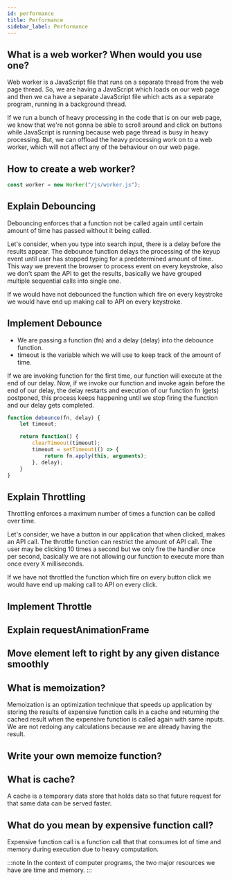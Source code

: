 ```yaml
---
id: performance
title: Performance
sidebar_label: Performance
---
```


## What is a web worker? When would you use one?

Web worker is a JavaScript file that runs on a separate thread from the web page thread. So, we are having a JavaScript which loads on our web page and then we ca have a separate JavaScript file which acts as a separate program, running in a background thread.

If we run a bunch of heavy processing in the code that is on our web page, we know that we're not gonna be able to scroll around and click on buttons while JavaScript is running because web page thread is busy in heavy processing. But, we can offload the heavy processing work on to a web worker, which will not affect any of the behaviour on our web page.

## How to create a web worker?

```jsx
const worker = new Worker("/js/worker.js");
```

## Explain Debouncing

Debouncing enforces that a function not be called again until certain amount of time has passed without it being called.

Let's consider, when you type into search input, there is a delay before the results appear. 
The debounce function delays the processing of the keyup event until user has stopped typing for a predetermined amount of time.
This way we prevent the browser to process event on every keystroke, also we don't spam the API to get the results, basically we have grouped multiple sequential calls into single one.

If we would have not debounced the function which fire on every keystroke we would have end up making call to API on every keystroke.

## Implement Debounce

* We are passing a function (fn) and a delay (delay) into the debounce function. 
* timeout is the variable which we will use to keep track of the amount of time.

If we are invoking function for the first time, our function will execute at the end of our delay. Now, if we invoke our function and invoke again before the end of our delay, the delay restarts and execution of our function fn (gets) postponed, this process keeps happening until we stop firing the function and our delay gets completed.

```js
function debounce(fn, delay) {
    let timeout;

    return function() {
        clearTimeout(timeout);
        timeout = setTimeout(() => {
            return fn.apply(this, arguments);
        }, delay);
    }
}
```

## Explain Throttling

Throttling enforces a maximum number of times a function can be called over time.

Let's consider, we have a button in our application that when clicked, makes an API call.
The throttle function can restrict the amount of API call.
The user may be clicking 10 times a second but we only fire the handler once per second, basically we are not allowing our function to execute more than once every X milliseconds.

If we have not throttled the function which fire on every button click we would have end up making call to API on every click.

## Implement Throttle

## Explain requestAnimationFrame

## Move element left to right by any given distance smoothly

## What is memoization?

Memoization is an optimization technique that speeds up application by storing the results of expensive function calls in a cache and returning the cached result when the expensive function is called again with same inputs. We are not redoing any calculations because we are already having the result.

## Write your own memoize function? 

## What is cache?

A cache is a temporary data store that holds data so that future request for that same data can be served faster.

## What do you mean by expensive function call?

Expensive function call is a function call that that consumes lot of time and memory during execution due to heavy computation.

:::note
In the context of computer programs, the two major resources we have are time and memory.
:::